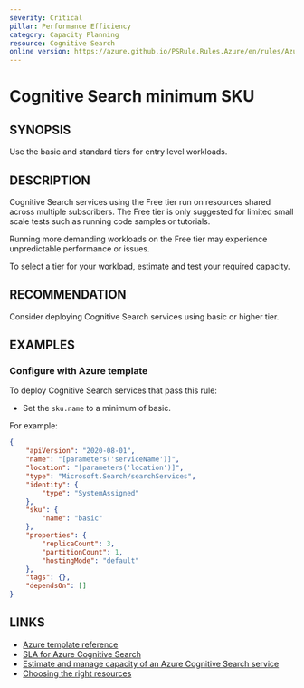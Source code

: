 ```yaml
---
severity: Critical
pillar: Performance Efficiency
category: Capacity Planning
resource: Cognitive Search
online version: https://azure.github.io/PSRule.Rules.Azure/en/rules/Azure.Search.SKU/
---
```


# Cognitive Search minimum SKU

## SYNOPSIS

Use the basic and standard tiers for entry level workloads.

## DESCRIPTION

Cognitive Search services using the Free tier run on resources shared across multiple subscribers.
The Free tier is only suggested for limited small scale tests such as running code samples or tutorials.

Running more demanding workloads on the Free tier may experience unpredictable performance or issues.

To select a tier for your workload, estimate and test your required capacity.

## RECOMMENDATION

Consider deploying Cognitive Search services using basic or higher tier.

## EXAMPLES

### Configure with Azure template

To deploy Cognitive Search services that pass this rule:

- Set the `sku.name` to a minimum of basic.

For example:

```json
{
    "apiVersion": "2020-08-01",
    "name": "[parameters('serviceName')]",
    "location": "[parameters('location')]",
    "type": "Microsoft.Search/searchServices",
    "identity": {
        "type": "SystemAssigned"
    },
    "sku": {
        "name": "basic"
    },
    "properties": {
        "replicaCount": 3,
        "partitionCount": 1,
        "hostingMode": "default"
    },
    "tags": {},
    "dependsOn": []
}
```

## LINKS

- [Azure template reference](https://docs.microsoft.com/azure/templates/microsoft.search/searchservices#sku-object)
- [SLA for Azure Cognitive Search](https://azure.microsoft.com/support/legal/sla/search)
- [Estimate and manage capacity of an Azure Cognitive Search service](https://docs.microsoft.com/azure/search/search-capacity-planning)
- [Choosing the right resources](https://docs.microsoft.com/azure/architecture/framework/scalability/capacity#choosing-the-right-resources)
